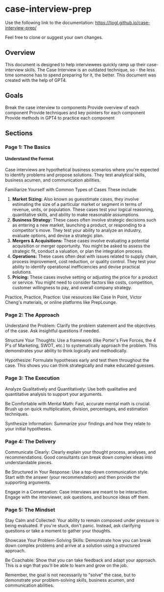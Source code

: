 # case-interview-prep
Use the following link to the documentation:
https://liogl.github.io/case-interview-prep/

Feel free to clone or suggest your own changes.

## Overview
This document is designed to help interviewees quickly ramp up their case-interview skills. The Case Interview is an outdated technique, so - the less time someone has to spend preparing for it, the better.
This document was created with the help of GPT4. 

## Goals
Break the case interview to components
Provide overview of each component 
Provide techniques and key pointers for each component
Provide methods in GPT4 to practice each component

## Sections
### Page 1: The Basics

#### Understand the Format 
Case interviews are hypothetical business scenarios where you're expected to identify problems and propose solutions. They test analytical skills, business acumen, and communication abilities.

Familiarize Yourself with Common Types of Cases
These include: 
1. **Market Sizing:** Also known as guesstimate cases, they involve estimating the size of a particular market or segment in terms of revenue, units, or population. These cases test your logical reasoning, quantitative skills, and ability to make reasonable assumptions.
2. **Business Strategy:** These cases often involve strategic decisions such as entering a new market, launching a product, or responding to a competitor's move. They test your ability to analyze an industry, evaluate options, and devise a strategic plan.
3. **Mergers & Acquisitions:** These cases involve evaluating a potential acquisition or merger opportunity. You might be asked to assess the strategic fit, conduct a valuation, or plan the integration process.
4. **Operations:** These cases often deal with issues related to supply chain, process improvement, cost reduction, or quality control. They test your ability to identify operational inefficiencies and devise practical solutions.
5. **Pricing:** These cases involve setting or adjusting the price for a product or service. You might need to consider factors like costs, competition, customer willingness to pay, and overall company strategy.

Practice, Practice, Practice: Use resources like Case In Point, Victor Cheng's materials, or online platforms like PrepLounge.

### Page 2: The Approach

Understand the Problem: Clarify the problem statement and the objectives of the case. Ask insightful questions if needed.

Structure Your Thoughts: Use a framework (like Porter's Five Forces, the 4 P's of Marketing, SWOT, etc.) to systematically approach the problem. This demonstrates your ability to think logically and methodically.

Hypothesize: Formulate hypotheses early and test them throughout the case. This shows you can think strategically and make educated guesses.

### Page 3: The Execution

Analyze Qualitatively and Quantitatively: Use both qualitative and quantitative analysis to support your arguments.

Be Comfortable with Mental Math: Fast, accurate mental math is crucial. Brush up on quick multiplication, division, percentages, and estimation techniques.

Synthesize Information: Summarize your findings and how they relate to your initial hypotheses.

### Page 4: The Delivery

Communicate Clearly: Clearly explain your thought process, analyses, and recommendations. Good consultants can break down complex ideas into understandable pieces.

Be Structured in Your Response: Use a top-down communication style. Start with the answer (your recommendation) and then provide the supporting arguments.

Engage in a Conversation: Case interviews are meant to be interactive. Engage with the interviewer, ask questions, and bounce ideas off them.

### Page 5: The Mindset

Stay Calm and Collected: Your ability to remain composed under pressure is being evaluated. If you're stuck, don't panic. Instead, ask clarifying questions or take a moment to gather your thoughts.

Showcase Your Problem-Solving Skills: Demonstrate how you can break down complex problems and arrive at a solution using a structured approach.

Be Coachable: Show that you can take feedback and adapt your approach. This is a sign that you'll be able to learn and grow on the job.

Remember, the goal is not necessarily to "solve" the case, but to demonstrate your problem-solving skills, business acumen, and communication abilities.
